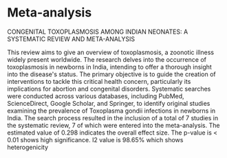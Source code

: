 # Meta-analysis
CONGENITAL TOXOPLASMOSIS AMONG INDIAN NEONATES: A SYSTEMATIC REVIEW AND META-ANALYSIS

This review aims to give an overview of toxoplasmosis, a zoonotic illness widely present
worldwide. The research delves into the occurrence of toxoplasmosis in newborns in India,
intending to offer a thorough insight into the disease's status. The primary objective is to
guide the creation of interventions to tackle this critical health concern, particularly its
implications for abortion and congenital disorders. Systematic searches were conducted across
various databases, including PubMed, ScienceDirect, Google Scholar, and Springer, to identify
original studies examining the prevalence of Toxoplasma gondii infections in newborns in
India. The search process resulted in the inclusion of a total of 7 studies in the systematic
review, 7 of which were entered into the meta-analysis. The estimated value of 0.298 indicates the overall
effect size. The p-value is < 0.01 shows high significance. I2 value is 98.65% which shows
heterogenicity
